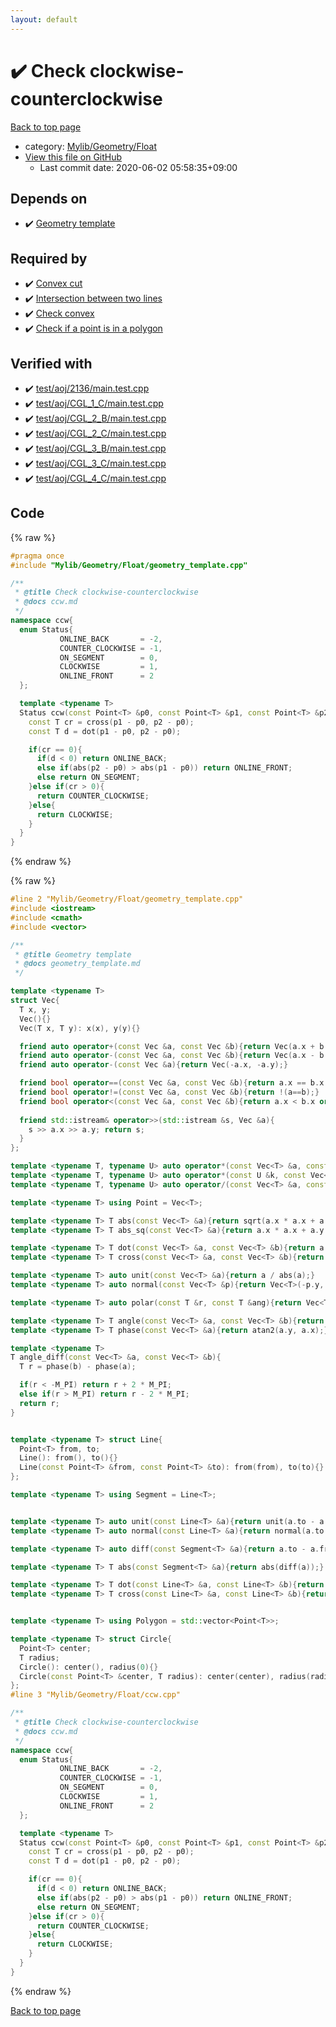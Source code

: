 ```yaml
---
layout: default
---
```


<!-- mathjax config similar to math.stackexchange -->
<script type="text/javascript" async
  src="https://cdnjs.cloudflare.com/ajax/libs/mathjax/2.7.5/MathJax.js?config=TeX-MML-AM_CHTML">
</script>
<script type="text/x-mathjax-config">
  MathJax.Hub.Config({
    TeX: { equationNumbers: { autoNumber: "AMS" }},
    tex2jax: {
      inlineMath: [ ['$','$'] ],
      processEscapes: true
    },
    "HTML-CSS": { matchFontHeight: false },
    displayAlign: "left",
    displayIndent: "2em"
  });
</script>

<script type="text/javascript" src="https://cdnjs.cloudflare.com/ajax/libs/jquery/3.4.1/jquery.min.js"></script>
<script src="https://cdn.jsdelivr.net/npm/jquery-balloon-js@1.1.2/jquery.balloon.min.js" integrity="sha256-ZEYs9VrgAeNuPvs15E39OsyOJaIkXEEt10fzxJ20+2I=" crossorigin="anonymous"></script>
<script type="text/javascript" src="../../../../assets/js/copy-button.js"></script>
<link rel="stylesheet" href="../../../../assets/css/copy-button.css" />


# :heavy_check_mark: Check clockwise-counterclockwise

<a href="../../../../index.html">Back to top page</a>

* category: <a href="../../../../index.html#090220fbd726178f7b9d402d3ae3f683">Mylib/Geometry/Float</a>
* <a href="{{ site.github.repository_url }}/blob/master/Mylib/Geometry/Float/ccw.cpp">View this file on GitHub</a>
    - Last commit date: 2020-06-02 05:58:35+09:00




## Depends on

* :heavy_check_mark: <a href="geometry_template.cpp.html">Geometry template</a>


## Required by

* :heavy_check_mark: <a href="convex_cut.cpp.html">Convex cut</a>
* :heavy_check_mark: <a href="intersect_segments.cpp.html">Intersection between two lines</a>
* :heavy_check_mark: <a href="is_convex.cpp.html">Check convex</a>
* :heavy_check_mark: <a href="is_point_in_polygon.cpp.html">Check if a point is in a polygon</a>


## Verified with

* :heavy_check_mark: <a href="../../../../verify/test/aoj/2136/main.test.cpp.html">test/aoj/2136/main.test.cpp</a>
* :heavy_check_mark: <a href="../../../../verify/test/aoj/CGL_1_C/main.test.cpp.html">test/aoj/CGL_1_C/main.test.cpp</a>
* :heavy_check_mark: <a href="../../../../verify/test/aoj/CGL_2_B/main.test.cpp.html">test/aoj/CGL_2_B/main.test.cpp</a>
* :heavy_check_mark: <a href="../../../../verify/test/aoj/CGL_2_C/main.test.cpp.html">test/aoj/CGL_2_C/main.test.cpp</a>
* :heavy_check_mark: <a href="../../../../verify/test/aoj/CGL_3_B/main.test.cpp.html">test/aoj/CGL_3_B/main.test.cpp</a>
* :heavy_check_mark: <a href="../../../../verify/test/aoj/CGL_3_C/main.test.cpp.html">test/aoj/CGL_3_C/main.test.cpp</a>
* :heavy_check_mark: <a href="../../../../verify/test/aoj/CGL_4_C/main.test.cpp.html">test/aoj/CGL_4_C/main.test.cpp</a>


## Code

<a id="unbundled"></a>
{% raw %}
```cpp
#pragma once
#include "Mylib/Geometry/Float/geometry_template.cpp"

/**
 * @title Check clockwise-counterclockwise
 * @docs ccw.md
 */
namespace ccw{
  enum Status{
           ONLINE_BACK       = -2,
           COUNTER_CLOCKWISE = -1,
           ON_SEGMENT        = 0,
           CLOCKWISE         = 1,
           ONLINE_FRONT      = 2
  };

  template <typename T>
  Status ccw(const Point<T> &p0, const Point<T> &p1, const Point<T> &p2){
    const T cr = cross(p1 - p0, p2 - p0);
    const T d = dot(p1 - p0, p2 - p0);

    if(cr == 0){
      if(d < 0) return ONLINE_BACK;
      else if(abs(p2 - p0) > abs(p1 - p0)) return ONLINE_FRONT;
      else return ON_SEGMENT;
    }else if(cr > 0){
      return COUNTER_CLOCKWISE;
    }else{
      return CLOCKWISE;
    }
  }
}

```
{% endraw %}

<a id="bundled"></a>
{% raw %}
```cpp
#line 2 "Mylib/Geometry/Float/geometry_template.cpp"
#include <iostream>
#include <cmath>
#include <vector>

/**
 * @title Geometry template
 * @docs geometry_template.md
 */

template <typename T>
struct Vec{
  T x, y;
  Vec(){}
  Vec(T x, T y): x(x), y(y){}

  friend auto operator+(const Vec &a, const Vec &b){return Vec(a.x + b.x, a.y + b.y);}
  friend auto operator-(const Vec &a, const Vec &b){return Vec(a.x - b.x, a.y - b.y);}
  friend auto operator-(const Vec &a){return Vec(-a.x, -a.y);}

  friend bool operator==(const Vec &a, const Vec &b){return a.x == b.x and a.y == b.y;}
  friend bool operator!=(const Vec &a, const Vec &b){return !(a==b);}
  friend bool operator<(const Vec &a, const Vec &b){return a.x < b.x or (a.x == b.x and a.y < b.y);}
  
  friend std::istream& operator>>(std::istream &s, Vec &a){
    s >> a.x >> a.y; return s;
  }
};

template <typename T, typename U> auto operator*(const Vec<T> &a, const U &k){return Vec<T>(a.x * k, a.y * k);}
template <typename T, typename U> auto operator*(const U &k, const Vec<T> &a){return Vec<T>(a.x * k, a.y * k);}
template <typename T, typename U> auto operator/(const Vec<T> &a, const U &k){return Vec<T>(a.x / k, a.y / k);}

template <typename T> using Point = Vec<T>;

template <typename T> T abs(const Vec<T> &a){return sqrt(a.x * a.x + a.y * a.y);}
template <typename T> T abs_sq(const Vec<T> &a){return a.x * a.x + a.y * a.y;}

template <typename T> T dot(const Vec<T> &a, const Vec<T> &b){return a.x * b.x + a.y * b.y;}
template <typename T> T cross(const Vec<T> &a, const Vec<T> &b){return a.x * b.y - a.y * b.x;}

template <typename T> auto unit(const Vec<T> &a){return a / abs(a);}
template <typename T> auto normal(const Vec<T> &p){return Vec<T>(-p.y, p.x);}

template <typename T> auto polar(const T &r, const T &ang){return Vec<T>(r * cos(ang), r * sin(ang));}

template <typename T> T angle(const Vec<T> &a, const Vec<T> &b){return atan2(b.y - a.y, b.x - a.x);}
template <typename T> T phase(const Vec<T> &a){return atan2(a.y, a.x);}

template <typename T>
T angle_diff(const Vec<T> &a, const Vec<T> &b){
  T r = phase(b) - phase(a);

  if(r < -M_PI) return r + 2 * M_PI;
  else if(r > M_PI) return r - 2 * M_PI;
  return r;
}


template <typename T> struct Line{
  Point<T> from, to;
  Line(): from(), to(){}
  Line(const Point<T> &from, const Point<T> &to): from(from), to(to){}
};

template <typename T> using Segment = Line<T>;


template <typename T> auto unit(const Line<T> &a){return unit(a.to - a.from);}
template <typename T> auto normal(const Line<T> &a){return normal(a.to - a.from);}

template <typename T> auto diff(const Segment<T> &a){return a.to - a.from;}

template <typename T> T abs(const Segment<T> &a){return abs(diff(a));}

template <typename T> T dot(const Line<T> &a, const Line<T> &b){return dot(diff(a), diff(b));}
template <typename T> T cross(const Line<T> &a, const Line<T> &b){return cross(diff(a), diff(b));}


template <typename T> using Polygon = std::vector<Point<T>>;

template <typename T> struct Circle{
  Point<T> center;
  T radius;
  Circle(): center(), radius(0){}
  Circle(const Point<T> &center, T radius): center(center), radius(radius){}
};
#line 3 "Mylib/Geometry/Float/ccw.cpp"

/**
 * @title Check clockwise-counterclockwise
 * @docs ccw.md
 */
namespace ccw{
  enum Status{
           ONLINE_BACK       = -2,
           COUNTER_CLOCKWISE = -1,
           ON_SEGMENT        = 0,
           CLOCKWISE         = 1,
           ONLINE_FRONT      = 2
  };

  template <typename T>
  Status ccw(const Point<T> &p0, const Point<T> &p1, const Point<T> &p2){
    const T cr = cross(p1 - p0, p2 - p0);
    const T d = dot(p1 - p0, p2 - p0);

    if(cr == 0){
      if(d < 0) return ONLINE_BACK;
      else if(abs(p2 - p0) > abs(p1 - p0)) return ONLINE_FRONT;
      else return ON_SEGMENT;
    }else if(cr > 0){
      return COUNTER_CLOCKWISE;
    }else{
      return CLOCKWISE;
    }
  }
}

```
{% endraw %}

<a href="../../../../index.html">Back to top page</a>


